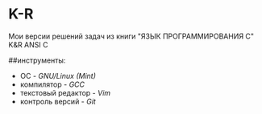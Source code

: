 # K-R 
Мои версии решений задач из книги "ЯЗЫК ПРОГРАММИРОВАНИЯ C" K&R ANSI C

##инструменты:

* ОС - *GNU/Linux (Mint)*
* компилятор - *GCC*
* текстовый редактор - *Vim*
* контроль версий - *Git*
